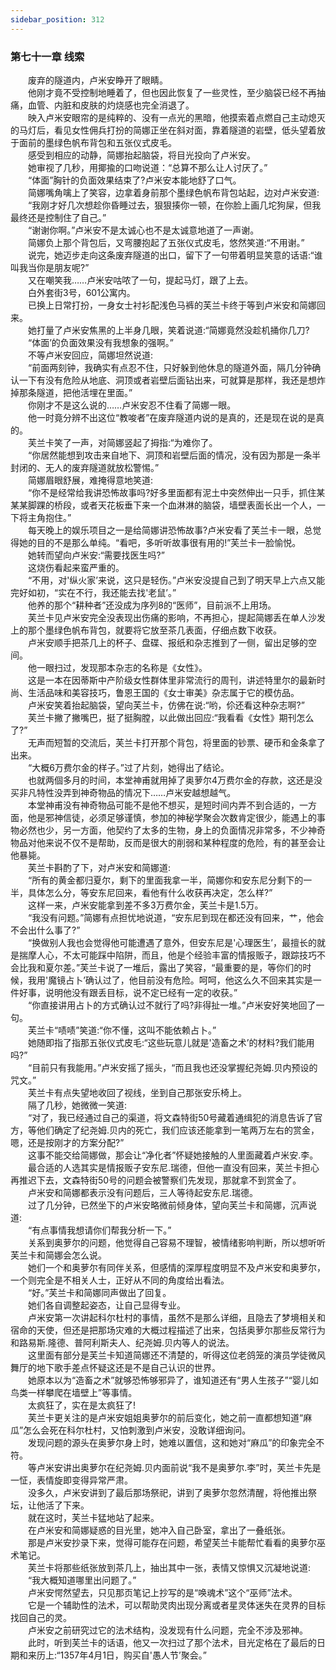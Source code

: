 ```yaml
---
sidebar_position: 312
---
```

### 第七十一章 线索  


　　废弃的隧道内，卢米安睁开了眼睛。  
　　他刚才竟不受控制地睡着了，但也因此恢复了一些灵性，至少脑袋已经不再抽痛，血管、内脏和皮肤的灼烧感也完全消退了。  
　　映入卢米安眼帘的是纯粹的、没有一点光的黑暗，他摸索着点燃自己主动熄灭的马灯后，看见女性佣兵打扮的简娜正坐在斜对面，靠着隧道的岩壁，低头望着放于面前的墨绿色帆布背包和五张仪式皮毛。  
　　感受到相应的动静，简娜抬起脑袋，将目光投向了卢米安。  
　　她审视了几秒，用揶揄的口吻说道：“总算不那么让人讨厌了。”  
　　“体面”胸针的负面效果结束了?卢米安本能地舒了口气。  
　　简娜嘴角噙上了笑容，边拿着身前那个墨绿色帆布背包站起，边对卢米安道:  
　　“我刚才好几次想趁你昏睡过去，狠狠揍你一顿，在你脸上画几坨狗屎，但我最终还是控制住了自己。”  
　　“谢谢你啊。”卢米安不是太诚心也不是太诚意地道了一声谢。  
　　简娜负上那个背包后，又弯腰抱起了五张仪式皮毛，悠然笑道:“不用谢。”  
　　说完，她迈步走向这条废弃隧道的出口，留下了一句带着明显笑意的话语:“谁叫我当你是朋友呢?”  
　　又在嘲笑我……卢米安咕哝了一句，提起马灯，跟了上去。  
　　白外套街3号，601公寓内。  
　　已换上日常打扮，一身女士衬衫配浅色马裤的芙兰卡终于等到卢米安和简娜回来。  
　　她打量了卢米安焦黑的上半身几眼，笑着说道:“简娜竟然没趁机捅你几刀?  
　　“体面’的负面效果没有我想象的强啊。”  
　　不等卢米安回应，简娜坦然说道:  
　　“前面两刻钟，我确实有点忍不住，只好躲到他休息的隧道外面，隔几分钟确认一下有没有危险从地底、洞顶或者岩壁后面钻出来，可就算是那样，我还是想炸掉那条隧道，把他活埋在里面。”  
　　你刚才不是这么说的……卢米安忍不住看了简娜一眼。  
　　他一时竟分辨不出这位“教唆者”在废弃隧道内说的是真的，还是现在说的是真的。  
　　芙兰卡笑了一声，对简娜竖起了拇指:“为难你了。  
　　“你居然能想到攻击来自地下、洞顶和岩壁后面的情况，没有因为那是一条半封闭的、无人的废弃隧道就放松警惕。”  
　　简娜眉眼舒展，难掩得意地笑道:  
　　“你不是经常给我讲恐怖故事吗?好多里面都有泥土中突然伸出一只手，抓住某某某脚踝的桥段，或者天花板垂下来一个血淋淋的脑袋，墙壁表面长出一个人，一下将主角抱住。”  
　　每天晚上的娱乐项目之一是给简娜讲恐怖故事?卢米安看了芙兰卡一眼，总觉得她的目的不是那么单纯。“看吧，多听听故事很有用的!”芙兰卡一脸愉悦。  
　　她转而望向卢米安:“需要找医生吗?”  
　　这烧伤看起来蛮严重的。  
　　“不用，对'纵火家’来说，这只是轻伤。”卢米安没提自己到了明天早上六点又能完好如初，“实在不行，我还能去找'老鼠’。”  
　　他养的那个“耕种者”还没成为序列8的“医师”，目前派不上用场。  
　　芙兰卡见卢米安完全没表现出伤痛的影响，不再担心，提起简娜丢在单人沙发上的那个墨绿色帆布背包，就要将它放至茶几表面，仔细点数下收获。  
　　卢米安顺手把茶几上的杯子、盘碟、报纸和杂志推到了一侧，留出足够的空间。  
　　他一眼扫过，发现那本杂志的名称是《女性》。  
　　这是一本在因蒂斯中产阶级女性群体里非常流行的周刊，讲述特里尔的最新时尚、生活品味和美容技巧，鲁恩王国的《女士审美》杂志属于它的模仿品。  
　　卢米安笑着抬起脑袋，望向芙兰卡，仿佛在说:“哟，伱还看这种杂志啊?”  
　　芙兰卡撇了撇嘴巴，挺了挺胸膛，以此做出回应:“我看看《女性》期刊怎么了?”  
　　无声而短暂的交流后，芙兰卡打开那个背包，将里面的钞票、硬币和金条拿了出来。  
　　“大概6万费尔金的样子。”过了片刻，她得出了结论。  
　　也就两個多月的时间，本堂神甫就用掉了奥萝尔4万费尔金的存款，这还是没买非凡特性没弄到神奇物品的情况下……卢米安越想越气。  
　　本堂神甫没有神奇物品可能不是他不想买，是短时间内弄不到合适的，一方面，他是邪神信徒，必须足够谨慎，参加的神秘学聚会次数肯定很少，能遇上的事物必然也少，另一方面，他契约了太多的生物，身上的负面情况非常多，不少神奇物品对他来说不仅不是帮助，反而是很大的削弱和某种程度的危险，有的甚至会让他暴毙。  
　　芙兰卡斟酌了下，对卢米安和简娜道:  
　　“所有的黄金都归夏尔，剩下的里面我拿一半，简娜你和安东尼分剩下的一半，具体怎么分，等安东尼回来，看他有什么收获再决定，怎么样?”  
　　这样一来，卢米安能拿到差不多3万费尔金，芙兰卡是1.5万。  
　　“我没有问题。”简娜有点担忧地说道，“安东尼到现在都还没有回来，艹，他会不会出什么事了?”  
　　“换做别人我也会觉得他可能遭遇了意外，但安东尼是'心理医生’，最擅长的就是揣摩人心，不太可能踩中陷阱，而且，他是个经验丰富的情报贩子，跟踪技巧不会比我和夏尔差。”芙兰卡说了一堆后，露出了笑容，“最重要的是，等你们的时候，我用'魔镜占卜’确认过了，他目前没有危险。呵呵，他这么久不回来其实是一件好事，说明他没有跟丢目标，说不定已经有一定的收获。”  
　　“你直接讲用占卜的方式确认过不就行了吗?非得扯一堆。”卢米安好笑地回了一句。  
　　芙兰卡“啧啧”笑道:“你不懂，这叫不能依赖占卜。”  
　　她随即指了指那五张仪式皮毛:“这些玩意儿就是'造畜之术’的材料?我们能用吗?”  
　　“目前只有我能用。”卢米安摇了摇头，“而且我也还没掌握纪尧姆.贝内预设的咒文。”  
　　芙兰卡有点失望地收回了视线，坐到自己那张安乐椅上。  
　　隔了几秒，她微微一笑道:  
　　“对了，我已经通过自己的渠道，将文森特街50号藏着通缉犯的消息告诉了官方，等他们确定了纪尧姆.贝内的死亡，我们应该还能拿到一笔两万左右的赏金，嗯，还是按刚才的方案分配?”  
　　这事不能交给简娜做，那会让“净化者”怀疑她接触的人里面藏着卢米安.李。  
　　最合适的人选其实是情报贩子安东尼.瑞德，但他一直没有回来，芙兰卡担心再推迟下去，文森特街50号的问题会被警察们先发现，那就拿不到赏金了。  
　　卢米安和简娜都表示没有问题后，三人等待起安东尼.瑞德。  
　　过了几分钟，已然坐下的卢米安略微前倾身体，望向芙兰卡和简娜，沉声说道:  
　　“有点事情我想请你们帮我分析一下。”  
　　关系到奥萝尔的问题，他觉得自己容易不理智，被情绪影响判断，所以想听听芙兰卡和简娜会怎么说。  
　　她们一个和奥萝尔有同伴关系，但感情的深厚程度明显不及卢米安和奥萝尔，一个则完全是不相关人士，正好从不同的角度给出看法。  
　　“好。”芙兰卡和简娜同声做出了回复。  
　　她们各自调整起姿态，让自己显得专业。  
　　卢米安第一次讲起科尔杜村的事情，虽然不是那么详细，且隐去了梦境相关和宿命的天使，但还是把那场灾难的大概过程描述了出来，包括奥萝尔那些反常行为和路易斯.隆德、普阿利斯夫人、纪尧姆.贝内等人的说法。  
　　这里面有部分是芙兰卡知道简娜还不清楚的，听得这位老鸽笼的演员学徒微风舞厅的地下歌手差点怀疑这还是不是自己认识的世界。  
　　她原本以为“造畜之术”就够恐怖够邪异了，谁知道还有“男人生孩子”“婴儿如鸟类一样攀爬在墙壁上”等事情。  
　　太疯狂了，实在是太疯狂了!  
　　芙兰卡更关注的是卢米安姐姐奥萝尔的前后变化，她之前一直都想知道“麻瓜”怎么会死在科尔杜村，又怕刺激到卢米安，没敢详细询问。  
　　发现问题的源头在奥萝尔身上时，她难以置信，这和她对“麻瓜”的印象完全不符。  
　　等卢米安讲出奥萝尔在纪尧姆.贝内面前说“我不是奥萝尔.李”时，芙兰卡先是一怔，表情旋即变得异常严肃。  
　　没多久，卢米安讲到了最后那场祭祀，讲到了奥萝尔忽然清醒，将他推出祭坛，让他活了下来。  
　　就在这时，芙兰卡猛地站了起来。  
　　在卢米安和简娜疑惑的目光里，她冲入自己卧室，拿出了一叠纸张。  
　　那是卢米安抄录下来，觉得可能存在问题，希望芙兰卡能帮忙看看的奥萝尔巫术笔记。  
　　芙兰卡将那些纸张放到茶几上，抽出其中一张，表情又惊惧又沉凝地说道:  
　　“我大概知道哪里出问题了。”  
　　卢米安愕然望去，只见那页笔记上抄写的是“唤魂术”这个“巫师”法术。  
　　它是一个辅助性的法术，可以帮助灵肉出现分离或者星灵体迷失在灵界的目标找回自己的灵。  
　　卢米安之前研究过它的法术结构，没发现有什么问题，完全不涉及邪神。  
　　此时，听到芙兰卡的话语，他又一次扫过了那个法术，目光定格在了最后的日期和来历上:“1357年4月1日，购买自'愚人节’聚会。”  
